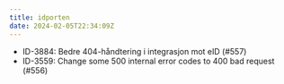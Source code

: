 ```yaml
---
title: idporten
date: 2024-02-05T22:34:09Z
---
```


- ID-3884: Bedre 404-håndtering i integrasjon mot eID (#557)
- ID-3559: Change some 500 internal error codes to 400 bad request (#556)
